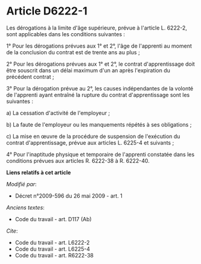 # Article D6222-1

Les dérogations à la limite d'âge supérieure, prévue à l'article L. 6222-2, sont applicables dans les conditions suivantes : 

1° Pour les dérogations prévues aux    1° et 2°, l'âge de l'apprenti au moment de la conclusion du contrat est de trente ans
au plus ; 

2° Pour les dérogations prévues aux 1° et 2°, le contrat d'apprentissage doit être souscrit dans un délai maximum d'un an
après l'expiration du précédent contrat ; 

3° Pour la dérogation prévue au 2°, les causes indépendantes de la volonté de l'apprenti ayant entraîné la rupture du contrat
d'apprentissage sont les suivantes : 

a) La cessation d'activité de l'employeur ; 

b) La faute de l'employeur ou les manquements répétés à ses obligations ; 

c) La mise en œuvre de la procédure de suspension de l'exécution du contrat d'apprentissage, prévue aux articles L. 6225-4 et
suivants ; 

4° Pour l'inaptitude physique et temporaire de l'apprenti constatée dans les conditions prévues aux articles R. 6222-38 à R.
6222-40.

**Liens relatifs à cet article**

_Modifié par_:

  - Décret n°2009-596 du 26 mai 2009 - art. 1

_Anciens textes_:

  - Code du travail - art. D117 (Ab)

_Cite_:

  - Code du travail - art. L6222-2
  - Code du travail - art. L6225-4
  - Code du travail - art. R6222-38
